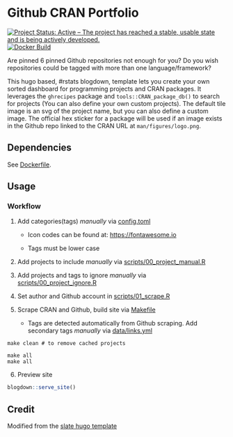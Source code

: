 # Github CRAN Portfolio

[![Project Status: Active – The project has reached a stable, usable state and is being actively developed.](https://www.repostatus.org/badges/latest/active.svg)](https://www.repostatus.org/#active) [![Docker Build](https://img.shields.io/badge/Docker%20Image-jsta/gh_cran_portfolio-green.svg)](https://cloud.docker.com/repository/docker/jsta/gh_cran_portfolio)

Are pinned 6 pinned Github repositories not enough for you? Do you wish repositories could be tagged with more than one language/framework? 

This hugo based, #rstats blogdown, template lets you create your own sorted dashboard for programming projects and CRAN packages. It leverages the `ghrecipes` package and `tools::CRAN_package_db()` to search for projects (You can also define your own custom projects). The default tile image is an svg of the project name, but you can also define a custom image. The official hex sticker for a package will be used if an image exists in the Github repo linked to the CRAN URL at `man/figures/logo.png`.  

## Dependencies

See [Dockerfile](Dockerfile).

## Usage

### Workflow

1. Add categories(tags) _manually_ via [config.toml](config.toml)

    * Icon codes can be found at: https://fontawesome.io
  
    * Tags must be lower case
  
2. Add projects to include _manually_ via [scripts/00_project_manual.R](scripts/00_project_manual.R)

3. Add projects and tags to ignore _manually_ via [scripts/00_project_ignore.R](scripts/00_project_ignore.R)

4. Set author and Github account in [scripts/01_scrape.R](scripts/01_scrape.R)

5. Scrape CRAN and Github, build site via [Makefile](Makefile)

    * Tags are detected automatically from Github scraping. Add secondary tags _manually_ via [data/links.yml](data/links.yml)

```
make clean # to remove cached projects
```
```
make all
make all
```

6. Preview site 

```r
blogdown::serve_site()
```

## Credit

Modified from the [slate hugo template](https://github.com/gesquive/slate)
